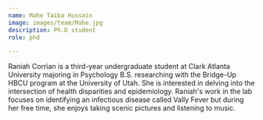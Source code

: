 ```yaml
---
name: Mahe Taiba Hussain
image: images/team/Mahe.jpg
description: Ph.D student
role: phd

---
```

Raniah Corrian is a third-year undergraduate student at Clark Atlanta University majoring in Psychology B.S.  researching with the Bridge-Up HBCU program at the University of Utah. She is interested in delving into the intersection of health disparities and epidemiology. Raniah's work in the lab focuses on identifying an infectious disease called Vally Fever but during her free time, she enjoys taking scenic pictures and listening to music. 
